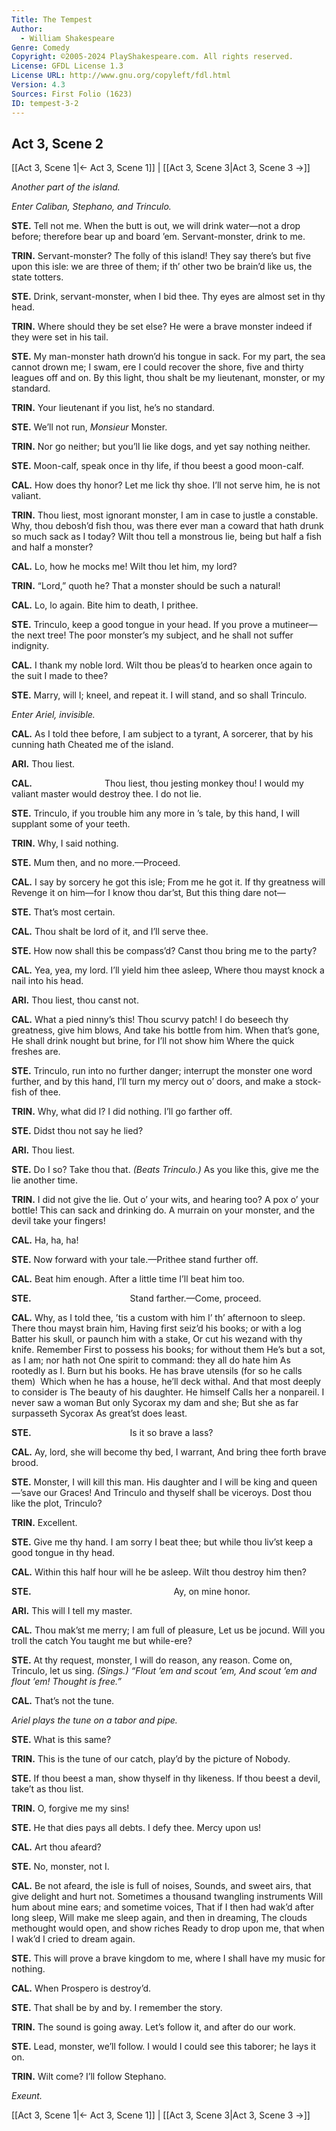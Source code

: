```yaml
---
Title: The Tempest
Author: 
  - William Shakespeare
Genre: Comedy
Copyright: ©2005-2024 PlayShakespeare.com. All rights reserved.
License: GFDL License 1.3
License URL: http://www.gnu.org/copyleft/fdl.html
Version: 4.3
Sources: First Folio (1623)
ID: tempest-3-2
---
```


## Act 3, Scene 2
[[Act 3, Scene 1|← Act 3, Scene 1]] | [[Act 3, Scene 3|Act 3, Scene 3 →]]

*Another part of the island.*

*Enter Caliban, Stephano, and Trinculo.*

**STE.**
Tell not me. When the butt is out, we will drink water—not a drop before; therefore bear up and board ’em. Servant-monster, drink to me.

**TRIN.**
Servant-monster? The folly of this island! They say there’s but five upon this isle: we are three of them; if th’ other two be brain’d like us, the state totters.

**STE.**
Drink, servant-monster, when I bid thee. Thy eyes are almost set in thy head.

**TRIN.**
Where should they be set else? He were a brave monster indeed if they were set in his tail.

**STE.**
My man-monster hath drown’d his tongue in sack. For my part, the sea cannot drown me; I swam, ere I could recover the shore, five and thirty leagues off and on. By this light, thou shalt be my lieutenant, monster, or my standard.

**TRIN.**
Your lieutenant if you list, he’s no standard.

**STE.**
We’ll not run, *Monsieur* Monster.

**TRIN.**
Nor go neither; but you’ll lie like dogs, and yet say nothing neither.

**STE.**
Moon-calf, speak once in thy life, if thou beest a good moon-calf.

**CAL.**
How does thy honor? Let me lick thy shoe. I’ll not serve him, he is not valiant.

**TRIN.**
Thou liest, most ignorant monster, I am in case to justle a constable. Why, thou debosh’d fish thou, was there ever man a coward that hath drunk so much sack as I today? Wilt thou tell a monstrous lie, being but half a fish and half a monster?

**CAL.**
Lo, how he mocks me! Wilt thou let him, my lord?

**TRIN.**
“Lord,” quoth he? That a monster should be such a natural!

**CAL.**
Lo, lo again. Bite him to death, I prithee.

**STE.**
Trinculo, keep a good tongue in your head. If you prove a mutineer—the next tree! The poor monster’s my subject, and he shall not suffer indignity.

**CAL.**
I thank my noble lord. Wilt thou be pleas’d to hearken once again to the suit I made to thee?

**STE.**
Marry, will I; kneel, and repeat it. I will stand, and so shall Trinculo.

*Enter Ariel, invisible.*

**CAL.**
As I told thee before, I am subject to a tyrant,
A sorcerer, that by his cunning hath
Cheated me of the island.

**ARI.**
Thou liest.

**CAL.**
        Thou liest, thou jesting monkey thou!
I would my valiant master would destroy thee.
I do not lie.

**STE.**
Trinculo, if you trouble him any more in ’s tale, by this hand, I will supplant some of your teeth.

**TRIN.**
Why, I said nothing.

**STE.**
Mum then, and no more.—Proceed.

**CAL.**
I say by sorcery he got this isle;
From me he got it. If thy greatness will
Revenge it on him—for I know thou dar’st,
But this thing dare not⁠—

**STE.**
That’s most certain.

**CAL.**
Thou shalt be lord of it, and I’ll serve thee.

**STE.**
How now shall this be compass’d? Canst thou bring me to the party?

**CAL.**
Yea, yea, my lord. I’ll yield him thee asleep,
Where thou mayst knock a nail into his head.

**ARI.**
Thou liest, thou canst not.

**CAL.**
What a pied ninny’s this! Thou scurvy patch!
I do beseech thy greatness, give him blows,
And take his bottle from him. When that’s gone,
He shall drink nought but brine, for I’ll not show him
Where the quick freshes are.

**STE.**
Trinculo, run into no further danger; interrupt the monster one word further, and by this hand, I’ll turn my mercy out o’ doors, and make a stock-fish of thee.

**TRIN.**
Why, what did I? I did nothing. I’ll go farther off.

**STE.**
Didst thou not say he lied?

**ARI.**
Thou liest.

**STE.**
Do I so? Take thou that.
*(Beats Trinculo.)*
As you like this, give me the lie another time.

**TRIN.**
I did not give the lie. Out o’ your wits, and hearing too? A pox o’ your bottle! This can sack and drinking do. A murrain on your monster, and the devil take your fingers!

**CAL.**
Ha, ha, ha!

**STE.**
Now forward with your tale.—Prithee stand further off.

**CAL.**
Beat him enough. After a little time
I’ll beat him too.

**STE.**
           Stand farther.—Come, proceed.

**CAL.**
Why, as I told thee, ’tis a custom with him
I’ th’ afternoon to sleep. There thou mayst brain him,
Having first seiz’d his books; or with a log
Batter his skull, or paunch him with a stake,
Or cut his wezand with thy knife. Remember
First to possess his books; for without them
He’s but a sot, as I am; nor hath not
One spirit to command: they all do hate him
As rootedly as I. Burn but his books.
He has brave utensils (for so he calls them) 
Which when he has a house, he’ll deck withal.
And that most deeply to consider is
The beauty of his daughter. He himself
Calls her a nonpareil. I never saw a woman
But only Sycorax my dam and she;
But she as far surpasseth Sycorax
As great’st does least.

**STE.**
           Is it so brave a lass?

**CAL.**
Ay, lord, she will become thy bed, I warrant,
And bring thee forth brave brood.

**STE.**
Monster, I will kill this man. His daughter and I will be king and queen—’save our Graces! And Trinculo and thyself shall be viceroys. Dost thou like the plot, Trinculo?

**TRIN.**
Excellent.

**STE.**
Give me thy hand. I am sorry I beat thee; but while thou liv’st keep a good tongue in thy head.

**CAL.**
Within this half hour will he be asleep.
Wilt thou destroy him then?

**STE.**
                Ay, on mine honor.

**ARI.**
This will I tell my master.

**CAL.**
Thou mak’st me merry; I am full of pleasure,
Let us be jocund. Will you troll the catch
You taught me but while-ere?

**STE.**
At thy request, monster, I will do reason, any reason. Come on, Trinculo, let us sing.
*(Sings.)*
*“Flout ’em and scout ’em,*
*And scout ’em and flout ’em!*
*Thought is free.”*

**CAL.**
That’s not the tune.

*Ariel plays the tune on a tabor and pipe.*

**STE.**
What is this same?

**TRIN.**
This is the tune of our catch, play’d by the picture of Nobody.

**STE.**
If thou beest a man, show thyself in thy likeness. If thou beest a devil, take’t as thou list.

**TRIN.**
O, forgive me my sins!

**STE.**
He that dies pays all debts. I defy thee. Mercy upon us!

**CAL.**
Art thou afeard?

**STE.**
No, monster, not I.

**CAL.**
Be not afeard, the isle is full of noises,
Sounds, and sweet airs, that give delight and hurt not.
Sometimes a thousand twangling instruments
Will hum about mine ears; and sometime voices,
That if I then had wak’d after long sleep,
Will make me sleep again, and then in dreaming,
The clouds methought would open, and show riches
Ready to drop upon me, that when I wak’d
I cried to dream again.

**STE.**
This will prove a brave kingdom to me, where I shall have my music for nothing.

**CAL.**
When Prospero is destroy’d.

**STE.**
That shall be by and by. I remember the story.

**TRIN.**
The sound is going away. Let’s follow it, and after do our work.

**STE.**
Lead, monster, we’ll follow. I would I could see this taborer; he lays it on.

**TRIN.**
Wilt come? I’ll follow Stephano.

*Exeunt.*

[[Act 3, Scene 1|← Act 3, Scene 1]] | [[Act 3, Scene 3|Act 3, Scene 3 →]]